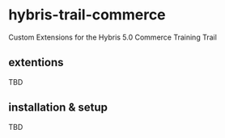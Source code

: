 hybris-trail-commerce
=====================

Custom Extensions for the Hybris 5.0 Commerce Training Trail


extentions
----------

TBD


installation & setup
--------------------

TBD
